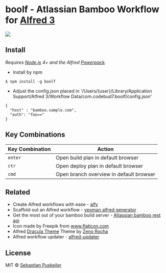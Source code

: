 boolf - Atlassian Bamboo Workflow for [Alfred 3](http://www.alfredapp.com)
==============================

<img src="https://github.com/codeBud7/boolf/blob/master/doc/screenshot.png">

Install
----------------
*Requires [Node.js](https://nodejs.org) 4+ and the Alfred [Powerpack](https://www.alfredapp.com/powerpack/).*
- Install by npm
```
$ npm install -g boolf
```
- Adjust the config.json placed in '/Users/{user}/Library/Application Support/Alfred 3/Workflow Data/com.codebud7.boolf/config.json'
```
{
  "host" : "bamboo.sample.com",
  "auth": "foo=="
}
```

Key Combinations
----------------

Key Combination        | Action
---------------------- | ------
`enter`                | Open build plan in default browser
`ctr`                | Open deploy plan in default browser
`cmd`                | Open branch overview in default browser

Related
----------------
- Create Alfred workflows with ease - [alfy](https://github.com/sindresorhus/alfy)
- Scaffold out an Alfred workflow - [yeoman alfred generator](https://github.com/SamVerschueren/generator-alfred)
- Get the most out of your bamboo build server - [Atlassian bamboo rest api](https://developer.atlassian.com/bamboodev/rest-apis/bamboo-rest-resources#BambooRESTResources-BuildService—AllBuilds)
- Icon made by Freepik from www.flaticon.com 
- Alfred [Dracula Theme](https://draculatheme.com/alfred/) Theme by [Zeno Rocha](https://zenorocha.com/)
- Alfred workflow updater - [alfred-updater](https://github.com/SamVerschueren/alfred-updater)

License
----------------
MIT © [Sebastian Puskeiler](twitter.com/ebud7)
